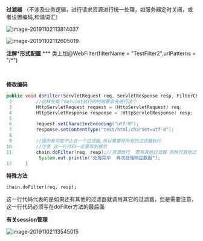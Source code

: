 **过滤器**   （不涉及业务逻辑，进行请求资源进行统一处理，如服务器定时关闭，或者设置编码,和谐词汇）

![image-20191102113814037](C:\Users\lenovo\AppData\Roaming\Typora\typora-user-images\image-20191102113814037.png)

![image-20191102112605019](C:\Users\lenovo\AppData\Roaming\Typora\typora-user-images\image-20191102112605019.png)



**注解*形式配置** *** 类上加@WebFilter(filterName = "TestFilter2",urlPatterns = "/*") 

​      



**修改编码**

```java
public void doFilter(ServletRequest req, ServletResponse resp, FilterChain chain) throws ServletException, IOException {
 2         //这样在每个Servlet执行的时候都会先进行这个
 3         HttpServletRequest request = (HttpServletRequest) req;
 4         HttpServletResponse response = (HttpServletResponse) resp;
 5 
 6         request.setCharacterEncoding("utf-8");
 7         response.setContentType("text/html;charset=utf-8");
 8 
 9         //因为有可能不止这一个过滤器,所以需要将所有的过滤器执行
10         //注意 这一行代码一定要写到最后
11         chain.doFilter(req, resp);//资源放行  若有其他过滤器 则执行其他过滤器  所有过滤器执行完以后   然后servlet对数据进行处理  处理完成后 继续执行 chain.doFilter之后的代码
            System.out.println("处理完毕  再次处理响应数据");
12     }
```

**特殊方法**   

```
chain.doFilter(req, resp);
```

这一行代码代表的是如果还有其他的过滤器就调用其它的过滤器，但是需要注意，这一行代码必须写在doFilter方法的最后面

**有关session管理**

![image-20191102113545015](C:\Users\lenovo\AppData\Roaming\Typora\typora-user-images\image-20191102113545015.png)